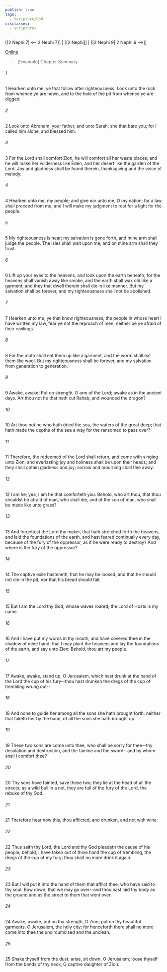 ```yaml
---
publish: true
tags:
  - Scripture/BoM
cssclasses:
  - scriptures
---
```

[[2 Nephi 7| <-- 2 Nephi 7]] | [[2 Nephi]] | [[2 Nephi 9| 2 Nephi 9 -->]]

[Online](https://churchofjesuschrist.org/study/scriptures/bofm/2-ne/8?lang=eng)

>[!example] Chapter Summary
>
###### 1
1 Hearken unto me, ye that follow after righteousness. Look unto the rock from whence ye are hewn, and to the hole of the pit from whence ye are digged.
###### 2
2 Look unto Abraham, your father, and unto Sarah, she that bare you; for I called him alone, and blessed him.
###### 3
3 For the Lord shall comfort Zion, he will comfort all her waste places; and he will make her wilderness like Eden, and her desert like the garden of the Lord. Joy and gladness shall be found therein, thanksgiving and the voice of melody.
###### 4
4 Hearken unto me, my people; and give ear unto me, O my nation; for a law shall proceed from me, and I will make my judgment to rest for a light for the people.
###### 5
5 My righteousness is near; my salvation is gone forth, and mine arm shall judge the people. The isles shall wait upon me, and on mine arm shall they trust.
###### 6
6 Lift up your eyes to the heavens, and look upon the earth beneath; for the heavens shall vanish away like smoke, and the earth shall wax old like a garment; and they that dwell therein shall die in like manner. But my salvation shall be forever, and my righteousness shall not be abolished.
###### 7
7 Hearken unto me, ye that know righteousness, the people in whose heart I have written my law, fear ye not the reproach of men, neither be ye afraid of their revilings.
###### 8
8 For the moth shall eat them up like a garment, and the worm shall eat them like wool. But my righteousness shall be forever, and my salvation from generation to generation.
###### 9
9 Awake, awake! Put on strength, O arm of the Lord; awake as in the ancient days. Art thou not he that hath cut Rahab, and wounded the dragon?
###### 10
10 Art thou not he who hath dried the sea, the waters of the great deep; that hath made the depths of the sea a way for the ransomed to pass over?
###### 11
11 Therefore, the redeemed of the Lord shall return, and come with singing unto Zion; and everlasting joy and holiness shall be upon their heads; and they shall obtain gladness and joy; sorrow and mourning shall flee away.
###### 12
12 I am he; yea, I am he that comforteth you. Behold, who art thou, that thou shouldst be afraid of man, who shall die, and of the son of man, who shall be made like unto grass?
###### 13
13 And forgettest the Lord thy maker, that hath stretched forth the heavens, and laid the foundations of the earth, and hast feared continually every day, because of the fury of the oppressor, as if he were ready to destroy? And where is the fury of the oppressor?
###### 14
14 The captive exile hasteneth, that he may be loosed, and that he should not die in the pit, nor that his bread should fail.
###### 15
15 But I am the Lord thy God, whose waves roared; the Lord of Hosts is my name.
###### 16
16 And I have put my words in thy mouth, and have covered thee in the shadow of mine hand, that I may plant the heavens and lay the foundations of the earth, and say unto Zion: Behold, thou art my people.
###### 17
17 Awake, awake, stand up, O Jerusalem, which hast drunk at the hand of the Lord the cup of his fury--thou hast drunken the dregs of the cup of trembling wrung out--
###### 18
18 And none to guide her among all the sons she hath brought forth; neither that taketh her by the hand, of all the sons she hath brought up.
###### 19
19 These two sons are come unto thee, who shall be sorry for thee--thy desolation and destruction, and the famine and the sword--and by whom shall I comfort thee?
###### 20
20 Thy sons have fainted, save these two; they lie at the head of all the streets; as a wild bull in a net, they are full of the fury of the Lord, the rebuke of thy God.
###### 21
21 Therefore hear now this, thou afflicted, and drunken, and not with wine:
###### 22
22 Thus saith thy Lord, the Lord and thy God pleadeth the cause of his people; behold, I have taken out of thine hand the cup of trembling, the dregs of the cup of my fury; thou shalt no more drink it again.
###### 23
23 But I will put it into the hand of them that afflict thee; who have said to thy soul: Bow down, that we may go over--and thou hast laid thy body as the ground and as the street to them that went over.
###### 24
24 Awake, awake, put on thy strength, O Zion; put on thy beautiful garments, O Jerusalem, the holy city; for henceforth there shall no more come into thee the uncircumcised and the unclean.
###### 25
25 Shake thyself from the dust; arise, sit down, O Jerusalem; loose thyself from the bands of thy neck, O captive daughter of Zion.



